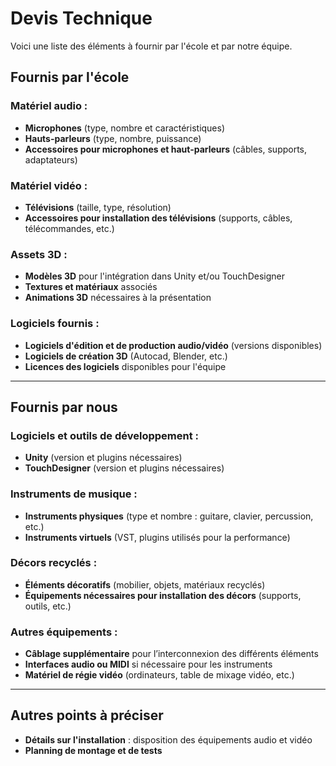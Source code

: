 # Devis Technique

Voici une liste des éléments à fournir par l'école et par notre équipe.

## Fournis par l'école

### Matériel audio :
- **Microphones** (type, nombre et caractéristiques)
- **Hauts-parleurs** (type, nombre, puissance)
- **Accessoires pour microphones et haut-parleurs** (câbles, supports, adaptateurs)

### Matériel vidéo :
- **Télévisions** (taille, type, résolution)
- **Accessoires pour installation des télévisions** (supports, câbles, télécommandes, etc.)

### Assets 3D :
- **Modèles 3D** pour l'intégration dans Unity et/ou TouchDesigner
- **Textures et matériaux** associés
- **Animations 3D** nécessaires à la présentation

### Logiciels fournis :
- **Logiciels d'édition et de production audio/vidéo** (versions disponibles)
- **Logiciels de création 3D** (Autocad, Blender, etc.)
- **Licences des logiciels** disponibles pour l'équipe

---

## Fournis par nous

### Logiciels et outils de développement :
- **Unity** (version et plugins nécessaires)
- **TouchDesigner** (version et plugins nécessaires)

### Instruments de musique :
- **Instruments physiques** (type et nombre : guitare, clavier, percussion, etc.)
- **Instruments virtuels** (VST, plugins utilisés pour la performance)

### Décors recyclés :
- **Éléments décoratifs** (mobilier, objets, matériaux recyclés)
- **Équipements nécessaires pour installation des décors** (supports, outils, etc.)

### Autres équipements :
- **Câblage supplémentaire** pour l’interconnexion des différents éléments
- **Interfaces audio ou MIDI** si nécessaire pour les instruments
- **Matériel de régie vidéo** (ordinateurs, table de mixage vidéo, etc.)

---

## Autres points à préciser

- **Détails sur l'installation** : disposition des équipements audio et vidéo
- **Planning de montage et de tests**

